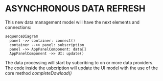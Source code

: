 # ASYNCHRONOUS DATA REFRESH

This new data management model will have the next elements and connections:
```mermaid
sequenceDiagram
  panel ->> container: connect()
  container -->> panel: subscription
  panel ->> AppPanelComponent: data[]
  AppPanelComponent ->> UI: update()

```
The data processing will start by subcribing to on or more data providers. The code inside the usbcription will update the UI model with the use of the core method *completeDowload()*
